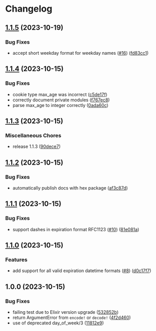 # Changelog

## [1.1.5](https://github.com/dkarter/cookie_monster/compare/v1.1.4...v1.1.5) (2023-10-19)


### Bug Fixes

* accept short weekday format for weekday names ([#16](https://github.com/dkarter/cookie_monster/issues/16)) ([fd83cc1](https://github.com/dkarter/cookie_monster/commit/fd83cc1b0a9b371d8beb47af54ba72996e4d35f7))

## [1.1.4](https://github.com/dkarter/cookie_monster/compare/v1.1.3...v1.1.4) (2023-10-15)


### Bug Fixes

* cookie type max_age was incorrect ([c5de17f](https://github.com/dkarter/cookie_monster/commit/c5de17f2f787fffb9507a3b96f374c661b9f1c0a))
* correctly document private modules ([f767ec8](https://github.com/dkarter/cookie_monster/commit/f767ec837eec23a062998aca56e1572188fd5959))
* parse max_age to integer correctly ([0ada60c](https://github.com/dkarter/cookie_monster/commit/0ada60cc33c810d1427a87210d7ab003b30faa4e))

## [1.1.3](https://github.com/dkarter/cookie_monster/compare/v1.1.2...v1.1.3) (2023-10-15)


### Miscellaneous Chores

* release 1.1.3 ([90dece7](https://github.com/dkarter/cookie_monster/commit/90dece7d71bf009e81425c2d53e29110b5bc9b69))

## [1.1.2](https://github.com/dkarter/cookie_monster/compare/v1.1.1...v1.1.2) (2023-10-15)


### Bug Fixes

* automatically publish docs with hex package ([af3c87d](https://github.com/dkarter/cookie_monster/commit/af3c87ddf943eb2efbc31eb7dba1bece1479cc4b))

## [1.1.1](https://github.com/dkarter/cookie_monster/compare/v1.1.0...v1.1.1) (2023-10-15)


### Bug Fixes

* support dashes in expiration format RFC1123 ([#10](https://github.com/dkarter/cookie_monster/issues/10)) ([81e081a](https://github.com/dkarter/cookie_monster/commit/81e081ab5b45a7da866b02436e90aea11668c83b))

## [1.1.0](https://github.com/dkarter/cookie_monster/compare/v1.0.0...v1.1.0) (2023-10-15)


### Features

* add support for all valid expiration datetime formats ([#8](https://github.com/dkarter/cookie_monster/issues/8)) ([d0c17f7](https://github.com/dkarter/cookie_monster/commit/d0c17f7cbf6fd92caf234f9807be0e81dd39ee4a))

## 1.0.0 (2023-10-15)


### Bug Fixes

* failing test due to Elixir version upgrade ([532852b](https://github.com/dkarter/cookie_monster/commit/532852b3cd65b5687f8efe5fa9a1d4114a1a4999))
* return ArgumentError from `encode!` or `decode!` ([4f2d460](https://github.com/dkarter/cookie_monster/commit/4f2d46010544adf069aa0ee7904de14284dad3cd))
* use of deprecated day_of_week/3 ([11812e9](https://github.com/dkarter/cookie_monster/commit/11812e9e8b8a3ed92b4ce6dc8f13bba7cf4f2d84))
